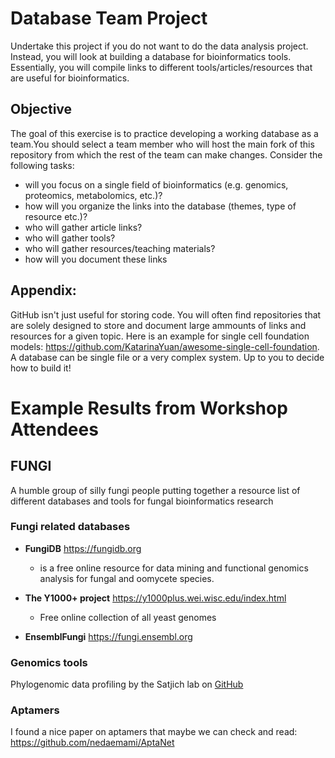 # Database Team Project

Undertake this project if you do not want to do the data analysis project. Instead, you will look at building a database for bioinformatics tools. Essentially, you will compile links to different tools/articles/resources that are useful for bioinformatics.
## Objective

The goal of this exercise is to practice developing a working database
as a team.You should select a team member who will host the main fork of
this repository from which the rest of the team can make changes.
Consider the following tasks:

- will you focus on a single field of bioinformatics (e.g. genomics, proteomics, metabolomics, etc.)?
- how will you organize the links into the database (themes, type of resource etc.)?
- who will gather article links?
- who will gather tools?
- who will gather resources/teaching materials?
- how will you document these links

## Appendix:

GitHub isn't just useful for storing code. You will often find repositories that are solely designed to store and document large ammounts of links and resources for a given topic. Here is an example for single cell foundation models: https://github.com/KatarinaYuan/awesome-single-cell-foundation. A database can be single file or a very complex system. Up to you to decide how to build it! 

# Example Results from Workshop Attendees

## FUNGI

A humble group of silly fungi people putting together a resource list of different databases and tools for fungal bioinformatics research

### Fungi related databases
- **FungiDB** https://fungidb.org
  - is a free online resource for data mining and functional genomics analysis for fungal and oomycete species.
 
- **The Y1000+ project** https://y1000plus.wei.wisc.edu/index.html
  - Free online collection of all yeast genomes
 
- **EnsemblFungi** https://fungi.ensembl.org
 
### Genomics tools

Phylogenomic data profiling by the Satjich lab on [GitHub](https://github.com/stajichlab/PHYling)

### Aptamers
I found a nice paper on aptamers that maybe we can check and read:
https://github.com/nedaemami/AptaNet
